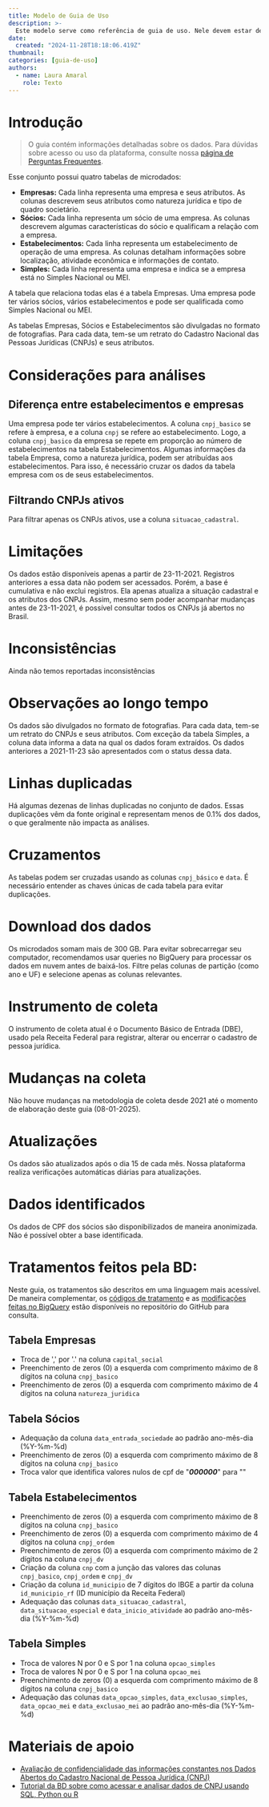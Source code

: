 ```yaml
---
title: Modelo de Guia de Uso
description: >-
  Este modelo serve como referência de guia de uso. Nele devem estar descritas as padronizações definidas com a equipe. Caso ache interessante incluir alguma padronização pode incluir aqui que avaliaremos.  
date:
  created: "2024-11-28T18:18:06.419Z"
thumbnail: 
categories: [guia-de-uso]
authors:
  - name: Laura Amaral
    role: Texto
---
```

<!-- Nesse modelo vamos deixar as os textos do guia do CNPJ para que seja usada como exemplo

Padronizações gerais:
- Utilizar sempre os termos "conjunto" e "tabela". O uso isolado das palavras "base" e "dados" deve ser evitado para garantir clareza sobre o elemento referido.  
- Priorizar uma linguagem direta e concisa. Recomenda-se utilizar o ChatGPT para revisar e tornar o texto mais objetivo.
 -->


# Introdução
<!-- Todo guia começa com esse pequeno aviso para que os usuários novos possam se achar.-->
> O guia contém informações detalhadas sobre os dados. Para dúvidas sobre acesso ou uso da plataforma, consulte nossa [página de Perguntas Frequentes](/faq).

<!-- Na introdução descrevemos as tabelas que compõe o conjunto.
Essa descrição inclui necessáriamente: 
  - Se a tabela é de microdados ou dados agregagos 
  - Explicação do que cada linha da tabela representa
  - Um resumo das colunas
Caso tenha alguma informação muito chave para entender o conjunto, elas também podem ser adicionadas aqui. Mas se atente para não adicionar informação demais, temos o guia todo para descrever melhor o conjunto.  
   -->
Esse conjunto possui quatro tabelas de microdados:  
- **Empresas:** Cada linha representa uma empresa e seus atributos. As colunas descrevem seus atributos como natureza jurídica e tipo de quadro societário.  
- **Sócios:** Cada linha representa um sócio de uma empresa. As colunas descrevem algumas características do sócio e qualificam a relação com a empresa.
- **Estabelecimentos:** Cada linha representa um estabelecimento de operação de uma empresa. As colunas detalham informações sobre localização, atividade econômica e informações de contato.
- **Simples:** Cada linha representa uma empresa e indica se a empresa está no Simples Nacional ou MEI.  

A tabela que relaciona todas elas é a tabela Empresas. Uma empresa pode ter vários sócios, vários estabelecimentos e pode ser qualificada como Simples Nacional ou MEI. 

As tabelas Empresas, Sócios e Estabelecimentos são divulgadas no formato de fotografias. Para cada data, tem-se um retrato do Cadastro Nacional das Pessoas Jurídicas (CNPJs) e seus atributos.

# Considerações para análises
<!-- Aqui incluímos em tópicos diversas considerações para análises, essa é a categoria mais aberta do guia. Tentamos incluir as perguntas frequentes, dicas de uso e confusões comuns -->
## Diferença entre estabelecimentos e empresas
Uma empresa pode ter vários estabelecimentos. A coluna `cnpj_basico` se refere à empresa, e a coluna `cnpj` se refere ao estabelecimento. Logo, a coluna `cnpj_basico` da empresa se repete em proporção ao número de estabelecimentos na tabela Estabelecimentos. Algumas informações da tabela Empresa, como a natureza jurídica, podem ser atribuídas aos estabelecimentos. Para isso, é necessário cruzar os dados da tabela empresa com os de seus estabelecimentos.

## Filtrando CNPJs ativos
Para filtrar apenas os CNPJs ativos, use a coluna `situacao_cadastral`.

# Limitações
<!-- Diferente da parte de considerações esse espaço é especificamente para limitações que a base disponibilizada impõe, pode ser uma limitação metodológica ou alguma limitação imposta pela cobertura temporal -->
Os dados estão disponíveis apenas a partir de 23-11-2021. Registros anteriores a essa data não podem ser acessados. Porém, a base é cumulativa e não exclui registros. Ela apenas atualiza a situação cadastral e os atributos dos CNPJs. Assim, mesmo sem poder acompanhar mudanças antes de 23-11-2021, é possível consultar todos os CNPJs já abertos no Brasil.

# Inconsistências
<!-- Aqui incluimos informações de inconsistências que já encontramos na base, é interessante incluir a explicação da fonte das inconsistências-->
Ainda não temos reportadas inconsistências

# Observações ao longo tempo
<!-- Esse tópico tem como objetivo explicar como acompanhar observações ao longo do tempo e trazer alguma dica ou informação extra sobre esse tópico -->
Os dados são divulgados no formato de fotografias. Para cada data, tem-se um retrato do CNPJs e seus atributos. Com exceção da tabela Simples, a coluna data informa a data na qual os dados foram extraídos. Os dados anteriores a 2021-11-23 são apresentados com o status dessa data.

# Linhas duplicadas
<!-- Tópico desenvolvido especificamente para explicitar se existem linhas duplicadas, é interessante incluir informações de por que isso ocorre e como contornar -->
Há algumas dezenas de linhas duplicadas no conjunto de dados. Essas duplicações vêm da fonte original e representam menos de 0.1% dos dados, o que geralmente não impacta as análises.

# Cruzamentos
<!-- Aqui trazemos particularidades do cruzamento das tabelas do conjunto, pode incluir cruzamentos internos, dentro do próprio conjunto, e cruzamentos externos, com bases fora desse conjunto -->
As tabelas podem ser cruzadas usando as colunas `cnpj_básico` e `data`.  É necessário entender as chaves únicas de cada tabela para evitar duplicações.

# Download dos dados
<!-- Nesse ponto ressaltamos a possibilidade ou não de download direto dos dados. Iniciamos o tópico ressaltando o tamanho das tabelas e depois instruindo como evitar sobrecargas. O objetivo é alertar pessoas que não conhecem conjuntos muito grandes que as vezes não é possível fazer um downaload direto e é necessário aplicar filtros  -->
Os microdados somam mais de 300 GB. Para evitar sobrecarregar seu computador, recomendamos usar queries no BigQuery para processar os dados em nuvem antes de baixá-los. Filtre pelas colunas de partição (como ano e UF) e selecione apenas as colunas relevantes.

# Instrumento de coleta
<!-- Esse tópico descreve como é o instrumento de coleta dos dados. Isso é importante por que trás mais contexto para os dados e permite identificar possíveis viéses e limitações que não listamos anteriormente -->
O instrumento de coleta atual é o Documento Básico de Entrada (DBE), usado pela Receita Federal para registrar, alterar ou encerrar o cadastro de pessoa jurídica.
  
# Mudanças na coleta
<!-- Aqui o objetivo é alertar os usuários caso tenha alguma mudança nos dados ao longo da série temporal, isso é muito importante para que análises sejam feitas com qualidade -->
Não houve mudanças na metodologia de coleta desde 2021 até o momento de elaboração deste guia (08-01-2025).

# Atualizações
<!-- Nesse ponto trazemos explicações sobre como é feita a atualização na fonte original, se é em alguma época específica do ano ou do mês e se existe algum calendário. Esse tópico é importante para que os usuários tenham a expectativa de quando o dado deve ser atualizado-->
Os dados são atualizados após o dia 15 de cada mês. Nossa plataforma realiza verificações automáticas diárias para atualizações.

# Dados identificados
<!-- Esse tópico tem como objetivo orientar para os usuários se existem dados identificados ou se os dados são anonimizados. Muitos usuários tem interesse em dados desanonimizados, mas são poucas as bases que tem essas informações -->
Os dados de CPF dos sócios são disponibilizados de maneira anonimizada. Não é possível obter a base identificada. 

# Tratamentos feitos pela BD:
<!-- Aqui descrevemos os tratamentos de maneira mais direta, para que mesmo quem não sabe programação saiba quais foram os tratamentos feitos. Ainda é necessário deixar os links para quem queira fazer a verificação do processo . Se for necessário pode separar os tratamentos em tabelas-->
Neste guia, os tratamentos são descritos em uma linguagem mais acessível. De maneira complementar, os [códigos de tratamento](https://github.com/basedosdados/pipelines/blob/main/pipelines/datasets/br_me_cnpj/tasks.py#L50C1-L50C74) e as [modificações feitas no BigQuery](https://github.com/basedosdados/queries-basedosdados/tree/main/models/br_me_cnpj) estão disponíveis no repositório do GitHub para consulta.

## Tabela Empresas
- Troca de ',' por '.' na coluna `capital_social`
- Preenchimento de zeros (0) a esquerda com comprimento máximo de 8 dígitos na coluna `cnpj_basico`
- Preenchimento de zeros (0) a esquerda com comprimento máximo de 4 dígitos na coluna `natureza_juridica`

## Tabela Sócios
- Adequação da coluna `data_entrada_sociedade` ao padrão ano-mês-dia (%Y-%m-%d)
- Preenchimento de zeros (0) a esquerda com comprimento máximo de 8 dígitos na coluna `cnpj_basico`
- Troca valor que identifica valores nulos de cpf de "***000000***" para ""

## Tabela Estabelecimentos
- Preenchimento de zeros (0) a esquerda com comprimento máximo de 8 dígitos na coluna `cnpj_basico`
- Preenchimento de zeros (0) a esquerda com comprimento máximo de 4 dígitos na coluna `cnpj_ordem`
- Preenchimento de zeros (0) a esquerda com comprimento máximo de 2 dígitos na coluna `cnpj_dv`
- Criação da coluna `cnp` com a junção das valores das colunas `cnpj_basico`, `cnpj_ordem` e `cnpj_dv`
- Criação da coluna `id_municipio` de 7 dígitos do IBGE a partir da coluna `id_municipio_rf` (ID município da Receita Federal)
- Adequação das colunas `data_situacao_cadastral`, `data_situacao_especial` e `data_inicio_atividade` ao padrão ano-mês-dia (%Y-%m-%d)

## Tabela Simples
- Troca de valores N por 0 e S por 1 na coluna `opcao_simples`
- Troca de valores N por 0 e S por 1 na coluna `opcao_mei`
- Preenchimento de zeros (0) a esquerda com comprimento máximo de 8 dígitos na coluna `cnpj_basico`
- Adequação das colunas `data_opcao_simples`, `data_exclusao_simples`, `data_opcao_mei` e `data_exclusao_mei` ao padrão ano-mês-dia (%Y-%m-%d)


# Materiais de apoio
<!-- Por último incluímos materiais de apoio, para que o usuário possa consultar algumas informações direto das fontes originais ou complementar o entendimento da base -->
* [Avaliação de confidencialidade das informações constantes nos Dados Abertos do Cadastro Nacional de Pessoa Jurídica (CNPJ)](https://www.gov.br/receitafederal/dados/nota-cocad-rfb-86-2024.pdf/)
* [Tutorial da BD sobre como acessar e analisar dados de CNPJ usando SQL, Python ou R](https://www.youtube.com/watch?v=WQruVEizTlc&t=1782s)